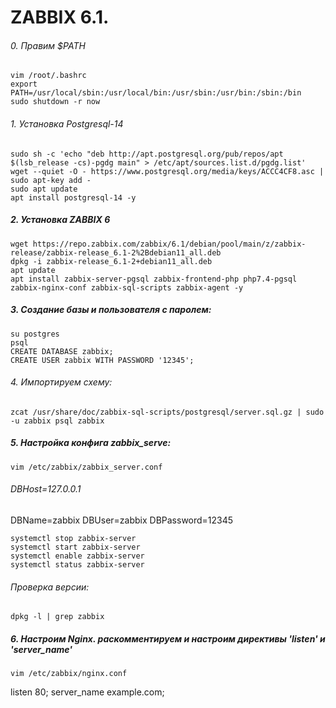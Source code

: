 # ZABBIX 6.1.

###### 0. Правим $PATH
```
vim /root/.bashrc
export PATH=/usr/local/sbin:/usr/local/bin:/usr/sbin:/usr/bin:/sbin:/bin
sudo shutdown -r now
```
###### 1. Установка Postgresql-14
```
sudo sh -c 'echo "deb http://apt.postgresql.org/pub/repos/apt $(lsb_release -cs)-pgdg main" > /etc/apt/sources.list.d/pgdg.list'
wget --quiet -O - https://www.postgresql.org/media/keys/ACCC4CF8.asc | sudo apt-key add -
sudo apt update
apt install postgresql-14 -y
```
##### 2. Установка ZABBIX 6
```
wget https://repo.zabbix.com/zabbix/6.1/debian/pool/main/z/zabbix-release/zabbix-release_6.1-2%2Bdebian11_all.deb
dpkg -i zabbix-release_6.1-2+debian11_all.deb
apt update
apt install zabbix-server-pgsql zabbix-frontend-php php7.4-pgsql zabbix-nginx-conf zabbix-sql-scripts zabbix-agent -y
```
##### 3. Создание базы и пользователя с паролем:
```
su postgres
psql
CREATE DATABASE zabbix;
CREATE USER zabbix WITH PASSWORD '12345';
```
###### 4. Импортируем схему:
```
zcat /usr/share/doc/zabbix-sql-scripts/postgresql/server.sql.gz | sudo -u zabbix psql zabbix
```
##### 5. Настройка конфига zabbix_serve:
```
vim /etc/zabbix/zabbix_server.conf
```
###### DBHost=127.0.0.1
DBName=zabbix
DBUser=zabbix
DBPassword=12345
```
systemctl stop zabbix-server
systemctl start zabbix-server
systemctl enable zabbix-server
systemctl status zabbix-server
```
###### Проверка версии:
```
dpkg -l | grep zabbix
```
##### 6. Настроим Nginx. раскомментируем и настроим директивы 'listen' и 'server_name'
```
vim /etc/zabbix/nginx.conf
```
listen 80;
server_name example.com;


























